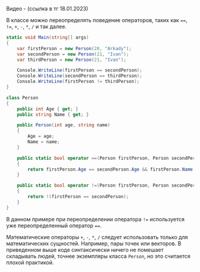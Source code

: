 
Видео - (ссылка в тг 18.01.2023)

В классе можно переопределять поведение операторов, таких как `==`, `!=`, `+`, `-`, `*`, `/` и так далее. 

```cs
static void Main(string[] args)
{
    var firstPerson = new Person(20, "Arkady");
    var secondPerson = new Person(21, "Ivan");
    var thirdPerson = new Person(21, "Ivan");

    Console.WriteLine(firstPerson == secondPerson);
    Console.WriteLine(secondPerson == thirdPerson);
    Console.WriteLine(firstPerson != thirdPerson);
}

class Person
{
    public int Age { get; }
    public string Name { get; }

    public Person(int age, string name)
    {
        Age = age;
        Name = name;
    }

    public static bool operator ==(Person firstPerson, Person secondPerson)
    {
        return firstPerson.Age == secondPerson.Age && firstPerson.Name == secondPerson.Name;
    }

    public static bool operator !=(Person firstPerson, Person secondPerson)
    {
        return !(firstPerson == secondPerson);
    }
}
```

В данном примере при переопределении оператора `!=` используется уже переопределенный оператор `==`.

Математические операторы `+`, `-`, `*`, `/` следует использовать только для математических сущностей. Например, пары точек или векторов. В приведенном выше коде синтаксически ничего не помешает складывать людей, точнее экземпляры класса `Person`, но это считается плохой практикой. 